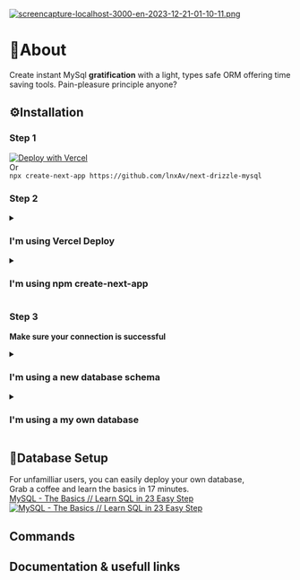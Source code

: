 [![screencapture-localhost-3000-en-2023-12-21-01-10-11.png](https://i.postimg.cc/YqJQLbk2/screencapture-localhost-3000-en-2023-12-21-01-10-11.png)](https://postimg.cc/fJfV67J1)

# 📙About

Create instant MySql **gratification** with a light, types safe ORM offering time saving tools. Pain-pleasure principle anyone?

## ⚙️Installation

### Step 1
[![Deploy with Vercel](https://vercel.com/button)](https://vercel.com/new/clone?repository-url=https%3A%2F%2Fgithub.com%2Fvercel%2Fnext.js%2Ftree%2Fcanary%2Fexamples%2Fhello-world&env=DATABASE_USER,DATABASE_PASSWORD,DATABASE_HOST,DATABASE_PORT,DATABASE_SCHEMA&envDescription=Drizzle%20db%20credentials&project-name=next-drizzle-mysql-starter&repository-name=next-drizzle-mysql-starter&demo-title=Next.js%20-%20Drizzle%20-%20MySQL&demo-description=Create%20instant%20MySql%20gratification%20with%20a%20light%2C%20types%20safe%20ORM&demo-url=https%3A%2F%2Fnext-drizzle-mysql.vercel.app%2Fen&demo-image=https%3A%2F%2Fi.postimg.cc%2FYqJQLbk2%2Fscreencapture-localhost-3000-en-2023-12-21-01-10-11.png)<br/>
Or </br>
`npx create-next-app https://github.com/lnxAv/next-drizzle-mysql`

### Step 2
<details>
<summary><h3>I'm using Vercel Deploy</h3></summary>
1. In your browser, go to your deployment settings > Environment Variables</br>
2. Fill the following variable accordingly </br>
  ( Note: You can separate production & development keys for security reasons ) 
  <pre>DATABASE_USER, DATABASE_PASSWORD, DATABASE_HOST, DATABASE_PORT, DATABASE_SCHEMA</pre>
3. In your project folder type <pre>Vercel env pull</pre>
  ( Note: You can also type "vercel env ls" to list them )
</details>
<details>
<summary><h3>I'm using npm create-next-app</h3></summary>
1. In your project root add a `.env.local` file</br>
2. Copy paste and fill accordingly
  <pre>
    # Development variables
    DATABASE_USER="root"
    DATABASE_PASSWORD="admin"
    DATABASE_SCHEMA="database"
    DATABASE_HOST="localhost"
    DATABASE_PORT="3306"
  </pre>
<br><br>
</details>

### Step 3
**Make sure your connection is successful**
<details>
<summary><h3>I'm using a new database schema</h3></summary>
1. Push the example tables in your new database with
  <pre>npx drizzle-kit push:mysql</pre>
2. Populate your database with the magic button </br>
3. Read the documentation below and enjoy :)
</details>
<details>
<summary><h3>I'm using a my own database</h3></summary>
1. Pull your database DDL
  <pre>npm run pull-db</pre>
2. Copy the content from => to
  <pre>database/drizzle/schema.ts => database/db_tables.ts</pre>
2. Get your data by modifying the example in
  <pre>app/api/route.ts</pre>
4. If needed, modify the "magicAction" to populate your database. </br>
5. Read the documentation below and enjoy :)
</details>

## 🔰Database Setup
For unfamilliar users, you can easily deploy your own database, </br>
Grab a coffee and learn the basics in 17 minutes. </br>
[MySQL - The Basics // Learn SQL in 23 Easy Step](https://youtu.be/Cz3WcZLRaWc "MySQL - The Basics // Learn SQL in 23 Easy Step") </br>
[![MySQL - The Basics // Learn SQL in 23 Easy Step](http://img.youtube.com/vi/Cz3WcZLRaWc/0.jpg)](https://youtu.be/Cz3WcZLRaWc "MySQL - The Basics // Learn SQL in 23 Easy Step")

## Commands

## Documentation & usefull links
